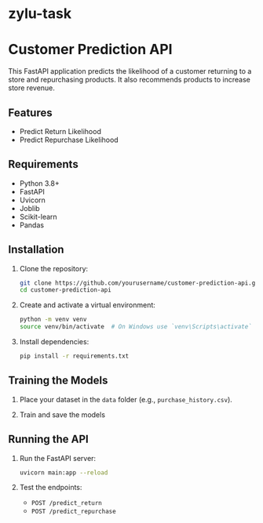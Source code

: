 # zylu-task

# Customer Prediction API

This FastAPI application predicts the likelihood of a customer returning to a store and repurchasing products. It also recommends products to increase store revenue.

## Features

- Predict Return Likelihood
- Predict Repurchase Likelihood

## Requirements

- Python 3.8+
- FastAPI
- Uvicorn
- Joblib
- Scikit-learn
- Pandas

## Installation

1. Clone the repository:

    ```bash
    git clone https://github.com/yourusername/customer-prediction-api.git
    cd customer-prediction-api
    ```

2. Create and activate a virtual environment:

    ```bash
    python -m venv venv
    source venv/bin/activate  # On Windows use `venv\Scripts\activate`
    ```

3. Install dependencies:

    ```bash
    pip install -r requirements.txt
    ```

## Training the Models

1. Place your dataset in the `data` folder (e.g., `purchase_history.csv`).

2. Train and save the models


## Running the API

1. Run the FastAPI server:

    ```bash
    uvicorn main:app --reload
    ```

2. Test the endpoints:
    - `POST /predict_return`
    - `POST /predict_repurchase`
